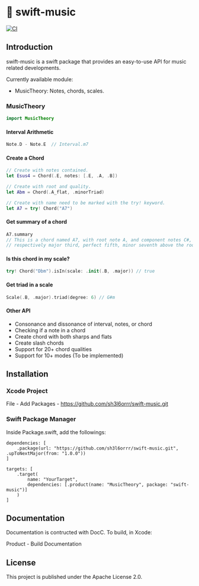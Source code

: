 # 🎼 swift-music

[![CI](https://github.com/sh3l6orrr/swift-music/actions/workflows/CI.yml/badge.svg)](https://github.com/sh3l6orrr/swift-music/actions/workflows/CI.yml)

## Introduction

swift-music is a swift package that provides an easy-to-use API for music related developments.

Currently available module:
- MusicTheory: Notes, chords, scales.

<!--- Songwriting: Melody and chord progressions.-->
<!--- Composition: Tracks.-->
<!--- MusicPlay: A tool to play music.-->

### MusicTheory
```swift
import MusicTheory
```
#### Interval Arithmetic
```swift
Note.D - Note.E  // Interval.m7
```

#### Create a Chord
```swift
// Create with notes contained.
let Esus4 = Chord(.E, notes: [.E, .A, .B]) 

// Create with root and quality.
let Abm = Chord(.A_flat, .minorTriad)

// Create with name need to be marked with the try! keyword.
let A7 = try! Chord("A7") 
```

#### Get summary of a chord
```swift
A7.summary
// This is a chord named A7, with root note A, and component notes C#, E, G, which are 
// respectively major third, perfect fifth, minor seventh above the root. 
```

#### Is this chord in my scale?
```swift
try! Chord("Dbm").isIn(scale: .init(.B, .major)) // true
```

#### Get triad in a scale
```swift
Scale(.B, .major).triad(degree: 6) // G#m
```

#### Other API
- Consonance and dissonance of interval, notes, or chord
- Checking if a note in a chord
- Create chord with both sharps and flats
- Create slash chords
- Support for 20+ chord qualities
- Support for 10+ modes (To be implemented)

<!--### Songwriting-->
<!--```swift-->
<!--import SongWriting-->
<!--```-->
<!--#### Compose a Melody-->
<!--```swift-->
<!--let 🎶 = Melody()-->
<!--    .add(MusicNote("E4", value: ._2))-->
<!--    .add(MusicNote("D4", value: ._2))-->
<!--    .add(Pause(._2))-->
<!--    .add(MusicNote("E4", value: ._2))-->
<!--    .add(MusicNote("C4", value: ._1))-->
<!---->
<!--🎶.length // 3 Beats-->
<!--🎶.visualization // To be implemented-->
<!--```-->
<!---->
<!--#### Compose a Chord Progression-->
<!--```swift-->
<!--// To be implemented-->
<!--```-->
<!---->
<!--### Composition-->
<!--```swift-->
<!--import Composition-->
<!--```-->
<!---->
<!--#### Compose a Piece of Music-->
<!--```swift-->
<!--// To be implemented-->
<!--```-->
<!---->
<!--#### Analyze Music-->
<!--```swift-->
<!--// To be implemented-->
<!--```-->
<!--### MusicPlay-->
<!--```swift-->
<!--import MusicPlay-->
<!--```-->
<!---->
<!--#### Play Synth-->
<!--```swift-->
<!--let wave = Wave.sine-->
<!--let oscillator = Oscillator(wave: wave)-->
<!--let synth = Synth(oscillator: oscillator)-->
<!---->
<!--synth.play(MusicNote("C4")!)  // Mac generates sound of 261.63Hz-->
<!--```-->

## Installation

### Xcode Project

File - Add Packages - https://github.com/sh3l6orrr/swift-music.git

### Swift Package Manager 

Inside Package.swift, add the followings:

```
dependencies: [
    .package(url: "https://github.com/sh3l6orrr/swift-music.git", .upToNextMajor(from: "1.0.0"))
]
```
```
targets: [
    .target(
        name: "YourTarget",
        dependencies: [.product(name: "MusicTheory", package: "swift-music")]
    )
]
```

## Documentation

Documentation is contructed with DocC. To build, in Xcode:

Product - Build Documentation 

## License

This project is published under the Apache License 2.0.





